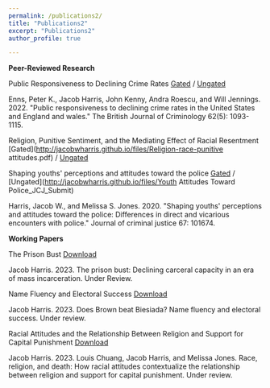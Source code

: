 ```yaml
---
permalink: /publications2/
title: "Publications2"
excerpt: "Publications2"
author_profile: true

---
```


**Peer-Reviewed Research**

Public Responsiveness to Declining Crime Rates [Gated](https://academic.oup.com/bjc/article-abstract/62/5/1093/6702079) / [Ungated](http://jacobwharris.github.io/files/CrimeRates_Punitiveness_AcceptedManuscript.pdf)

Enns, Peter K., Jacob Harris, John Kenny, Andra Roescu, and Will Jennings. 2022. "Public responsiveness to declining crime rates in the United States and England and wales." The British Journal of Criminology 62(5): 1093-1115.

Religion, Punitive Sentiment, and the Mediating Effect of Racial Resentment [Gated](http://jacobwharris.github.io/files/Religion-race-punitive attitudes.pdf) / [Ungated](https://onlinelibrary.wiley.com/doi/abs/10.1111/jssr.12769)

Shaping youths' perceptions and attitudes toward the police [Gated](https://www.sciencedirect.com/science/article/abs/pii/S0047235220300787) / [Ungated](http://jacobwharris.github.io/files/Youth Attitudes Toward Police_JCJ_Submit)

Harris, Jacob W., and Melissa S. Jones. 2020. "Shaping youths' perceptions and attitudes toward the police: Differences in direct and vicarious encounters with police." Journal of criminal justice 67: 101674.

**Working Papers**

The Prison Bust [Download](https://papers.ssrn.com/sol3/papers.cfm?abstract_id=4506965)

Jacob Harris. 2023. The prison bust: Declining carceral capacity in an era of mass incarceration. Under Review. 

Name Fluency and Electoral Success [Download](http://jacobwharris.github.io/files/names-wp.pdf)

Jacob Harris. 2023. Does Brown beat Biesiada? Name fluency and electoral success. Under review.

Racial Attitudes and the Relationship Between Religion and Support for Capital Punishment [Download](http://jacobwharris.github.io/files/race-religion-cp-wp.pdf)

Jacob Harris. 2023. Louis Chuang, Jacob Harris, and Melissa Jones. Race, religion, and death: How racial attitudes contextualize the relationship between religion and support for capital punishment. Under review.


